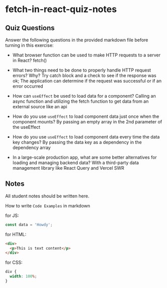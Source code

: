 # fetch-in-react-quiz-notes

## Quiz Questions

Answer the following questions in the provided markdown file before turning in this exercise:

- What browser function can be used to make HTTP requests to a server in React?
  fetch()

- What two things need to be done to properly handle HTTP request errors? Why?
  Try catch block and a check to see if the response was ok; The application can determine if the request was successful or if an error occurred

- How can `useEffect` be used to load data for a component?
  Calling an async function and utilizing the fetch function to get data from an external source like an api

- How do you use `useEffect` to load component data just once when the component mounts?
  By passing an empty array in the 2nd parameter of the useEffect

- How do you use `useEffect` to load component data every time the data key changes?
  By passing the data key as a dependency in the dependency array

- In a large-scale production app, what are some better alternatives for loading and managing backend data?
  With a third-party data management library like React Query and Vercel SWR

## Notes

All student notes should be written here.

How to write `Code Examples` in markdown

for JS:

```javascript
const data = 'Howdy';
```

for HTML:

```html
<div>
  <p>This is text content</p>
</div>
```

for CSS:

```css
div {
  width: 100%;
}
```
